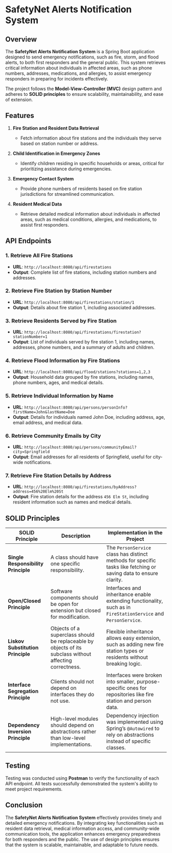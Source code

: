 
# SafetyNet Alerts Notification System

## Overview

The **SafetyNet Alerts Notification System** is a Spring Boot application designed to send emergency notifications, such as fire, storm, and flood alerts, to both first responders and the general public. This system retrieves critical information about individuals in affected areas, such as phone numbers, addresses, medications, and allergies, to assist emergency responders in preparing for incidents effectively.

The project follows the **Model-View-Controller (MVC)** design pattern and adheres to **SOLID principles** to ensure scalability, maintainability, and ease of extension.

## Features

1. **Fire Station and Resident Data Retrieval**
   - Fetch information about fire stations and the individuals they serve based on station number or address.

2. **Child Identification in Emergency Zones**
   - Identify children residing in specific households or areas, critical for prioritizing assistance during emergencies.

3. **Emergency Contact System**
   - Provide phone numbers of residents based on fire station jurisdictions for streamlined communication.

4. **Resident Medical Data**
   - Retrieve detailed medical information about individuals in affected areas, such as medical conditions, allergies, and medications, to assist first responders.

## API Endpoints

### 1. Retrieve All Fire Stations
- **URL**: `http://localhost:8080/api/firestations`
- **Output**: Complete list of fire stations, including station numbers and addresses.

### 2. Retrieve Fire Station by Station Number
- **URL**: `http://localhost:8080/api/firestations/station/1`
- **Output**: Details about fire station 1, including associated addresses.

### 3. Retrieve Residents Served by Fire Station
- **URL**: `http://localhost:8080/api/firestations/firestation?stationNumber=1`
- **Output**: List of individuals served by fire station 1, including names, addresses, phone numbers, and a summary of adults and children.

### 4. Retrieve Flood Information by Fire Stations
- **URL**: `http://localhost:8080/api/flood/stations?stations=1,2,3`
- **Output**: Household data grouped by fire stations, including names, phone numbers, ages, and medical details.

### 5. Retrieve Individual Information by Name
- **URL**: `http://localhost:8080/api/persons/personInfo?firstName=John&lastName=Doe`
- **Output**: Details for individuals named John Doe, including address, age, email address, and medical data.

### 6. Retrieve Community Emails by City
- **URL**: `http://localhost:8080/api/persons/communityEmail?city=Springfield`
- **Output**: Email addresses for all residents of Springfield, useful for city-wide notifications.

### 7. Retrieve Fire Station Details by Address
- **URL**: `http://localhost:8080/api/firestations/byAddress?address=456%20Elm%20St`
- **Output**: Fire station details for the address `456 Elm St`, including resident information such as names and medical details.

## SOLID Principles

| **SOLID Principle**                | **Description**                                                                                       | **Implementation in the Project**                                                                                      |
|------------------------------------|-------------------------------------------------------------------------------------------------------|------------------------------------------------------------------------------------------------------------------------|
| **Single Responsibility Principle** | A class should have one specific responsibility.                                                      | The `PersonService` class has distinct methods for specific tasks like fetching or saving data to ensure clarity.       |
| **Open/Closed Principle**           | Software components should be open for extension but closed for modification.                         | Interfaces and inheritance enable extending functionality, such as in `FireStationService` and `PersonService`.         |
| **Liskov Substitution Principle**   | Objects of a superclass should be replaceable by objects of its subclass without affecting correctness.| Flexible inheritance allows easy extension, such as adding new fire station types or residents without breaking logic.   |
| **Interface Segregation Principle** | Clients should not depend on interfaces they do not use.                                              | Interfaces were broken into smaller, purpose-specific ones for repositories like fire station and person data.          |
| **Dependency Inversion Principle**  | High-level modules should depend on abstractions rather than low-level implementations.               | Dependency injection was implemented using Spring’s `@Autowired` to rely on abstractions instead of specific classes.   |

## Testing

Testing was conducted using **Postman** to verify the functionality of each API endpoint. All tests successfully demonstrated the system's ability to meet project requirements.

## Conclusion

The **SafetyNet Alerts Notification System** effectively provides timely and detailed emergency notifications. By integrating key functionalities such as resident data retrieval, medical information access, and community-wide communication tools, the application enhances emergency preparedness for both responders and the public. The use of design principles ensures that the system is scalable, maintainable, and adaptable to future needs.
